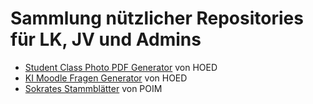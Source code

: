 # Sammlung nützlicher Repositories für LK, JV und Admins

- [Student Class Photo PDF Generator](https://github.com/dominikhoebert/photos_list_pdf_generator) von HOED
- [KI Moodle Fragen Generator](https://github.com/dominikhoebert/ki-moodle-fragen) von HOED
- [Sokrates Stammblätter](https://github.com/TGM-HIT/sokrates-stammblaetter) von POIM
